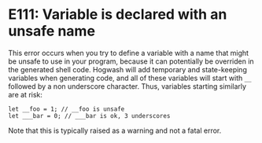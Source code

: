 # E111: Variable is declared with an unsafe name

This error occurs when you try to define a variable with a name that might be 
unsafe to use in your program, because it can potentially be overriden in the 
generated shell code.
Hogwash will add temporary and state-keeping variables when generating code, and
all of these variables will start with `__` followed by a non underscore 
character. Thus, variables starting similarly are at risk:

```
let __foo = 1; // __foo is unsafe
let ___bar = 0; // ___bar is ok, 3 underscores
```

Note that this is typically raised as a warning and not a fatal error.
